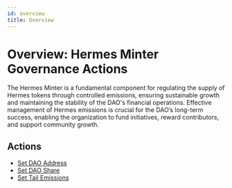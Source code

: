 ```yaml
---
id: overview
title: Overview
---
```


# Overview: Hermes Minter Governance Actions

The Hermes Minter is a fundamental component for regulating the supply of Hermes tokens through controlled emissions, ensuring sustainable growth and maintaining the stability of the DAO's financial operations. Effective management of Hermes emissions is crucial for the DAO’s long-term success, enabling the organization to fund initiatives, reward contributors, and support community growth.

## Actions

- [Set DAO Address][set-dao-address]
- [Set DAO Share][set-dao-share]
- [Set Tail Emissions][set-tail-emissions]

[set-dao-address]: ./procedures/set-dao-address
[set-dao-share]: ./procedures/set-dao-share
[set-tail-emissions]: ./procedures/set-tail-emissions

